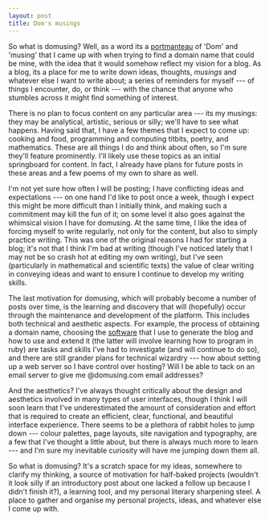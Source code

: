 ```yaml
---
layout: post
title: Dom's musings
---
```


So what is domusing? Well, as a word its a
[portmanteau](http://en.wikipedia.org/wiki/Portmanteau) of 'Dom' and 'musing'
that I came up with when trying to find a domain name that could be mine, with
the idea that it would somehow reflect my vision for a blog. As a blog, its a
place for me to write down ideas, thoughts, *musings* and whatever else I want
to write about; a series of reminders for myself --- of things I encounter, do,
or think --- with the chance that anyone who stumbles across it might find
something of interest.

There is no plan to focus content on any particular area --- its my musings:
they may be analytical, artistic, serious or silly; we'll have to see what
happens. Having said that, I have a few themes that I expect to come up: cooking
and food, programming and computing titbits, poetry, and mathematics. These are
all things I do and think about often, so I'm sure they'll feature prominently.
I'll likely use these topics as an initial springboard for content. In fact, I
already have plans for future posts in these areas and a few poems of my own to
share as well.

I'm not yet sure how often I will be posting; I have conflicting ideas and
expectations --- on one hand I'd like to post once a week, though I expect this
might be more difficult than I initially think, and making such a commitment may
kill the fun of it; on some level it also goes against the whimsical vision I
have for domusing. At the same time, I like the idea of forcing myself to write
regularly, not only for the content, but also to simply practice writing.  This
was one of the original reasons I had for starting a blog; it's not that I think
I'm bad at writing (though I've noticed lately that I may not be so crash hot at
editing my own writing), but I've seen (particularly in mathematical and
scientific texts) the value of clear writing in conveying ideas and want to
ensure I continue to develop my writing skills.

The last motivation for domusing, which will probably become a number of posts
over time, is the learning and discovery that will (hopefully) occur through the
maintenance and development of the platform. This includes both technical and
aesthetic aspects. For example, the process of obtaining a domain name, choosing
the [software](http://jekyllrb.com) that I use to generate the blog and how to
use and extend it (the latter will involve learning how to program in ruby) are
tasks and skills I've had to investigate (and will continue to do so), and there
are still grander plans for technical wizardry --- how about setting up a web
server so I have control over hosting? Will I be able to tack on an email server
to give me @domusing.com email addresses?

And the aesthetics? I've always thought critically about the design and
aesthetics involved in many types of user interfaces, though I think I will soon
learn that I've underestimated the amount of consideration and effort that is
required to create an efficient, clear, functional, and beautiful interface
experience. There seems to be a plethora of rabbit holes to jump down --- colour
palettes, page layouts, site navigation and typography, are a few that I've
thought a little about, but there is always much more to learn --- and I'm sure
my inevitable curiosity will have me jumping down them all.

So what is domusing? It's a scratch space for my ideas, somewhere to clarify my
thinking, a source of motivation for half-baked projects (wouldn't it look silly
if an introductory post about one lacked a follow up because I didn't finish
it?), a learning tool, and my personal literary sharpening steel. A place to
gather and organise my personal projects, ideas, and whatever else I
come up with.
